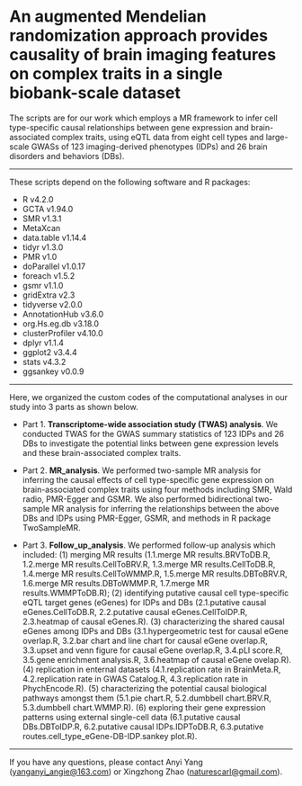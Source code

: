 # An augmented Mendelian randomization approach provides causality of brain imaging features on complex traits in a single biobank-scale dataset
The scripts are for our work which employs a MR framework to infer cell type-specific causal relationships between gene expression and brain-associated complex traits, using eQTL data from eight cell types and large-scale GWASs of 123 imaging-derived phenotypes (IDPs) and 26 brain disorders and behaviors (DBs). 
___
These scripts depend on the following software and R packages:

- R v4.2.0
- GCTA v1.94.0
- SMR v1.3.1
- MetaXcan
- data.table v1.14.4
- tidyr v1.3.0
- PMR v1.0
- doParallel v1.0.17
- foreach v1.5.2
- gsmr v1.1.0
- gridExtra v2.3
- tidyverse v2.0.0
- AnnotationHub v3.6.0
- org.Hs.eg.db v3.18.0
- clusterProfiler v4.10.0
- dplyr v1.1.4
- ggplot2 v3.4.4
- stats v4.3.2
- ggsankey v0.0.9

___
Here, we organized the custom codes of the computational analyses in our study into 3 parts as shown below.

- Part 1. <b>Transcriptome-wide association study (TWAS) analysis</b>.
We conducted TWAS for the GWAS summary statistics of 123 IDPs and 26 DBs to investigate the potential links between gene expression levels and these brain-associated complex traits.

- Part 2. <b>MR_analysis</b>.
We performed two-sample MR analysis for inferring the causal effects of cell type-specific gene expression on brain-associated complex traits using four methods including SMR, Wald radio, PMR-Egger and GSMR. We also performed bidirectional two-sample MR analysis for inferring the relationships between the above DBs and IDPs using PMR-Egger, GSMR, and methods in R package TwoSampleMR.

- Part 3. <b>Follow_up_analysis</b>.
We performed follow-up analysis which included:
(1) merging MR results (1.1.merge MR results.BRVToDB.R, 1.2.merge MR results.CellToBRV.R, 1.3.merge MR results.CellToDB.R, 1.4.merge MR results.CellToWMMP.R, 1.5.merge MR results.DBToBRV.R, 1.6.merge MR results.DBToWMMP.R, 1.7.merge MR results.WMMPToDB.R);
(2) identifying putative causal cell type-specific eQTL target genes (eGenes) for IDPs and DBs (2.1.putative causal eGenes.CellToDB.R, 2.2.putative causal eGenes.CellToIDP.R, 2.3.heatmap of causal eGenes.R).
(3) characterizing the shared causal eGenes among IDPs and DBs (3.1.hypergeometric test for causal eGene overlap.R, 3.2.bar chart and line chart for causal eGene overlap.R, 3.3.upset and venn figure for causal eGene overlap.R, 3.4.pLI score.R, 3.5.gene enrichment analysis.R, 3.6.heatmap of causal eGene ovelap.R).
(4) replication in enternal datasets (4.1.replication rate in BrainMeta.R, 4.2.replication rate in GWAS Catalog.R, 4.3.replication rate in PhychEncode.R).
(5) characterizing the potential causal biological pathways amongst them (5.1.pie chart.R, 5.2.dumbbell chart.BRV.R, 5.3.dumbbell chart.WMMP.R).
(6) exploring their gene expression patterns using external single-cell data (6.1.putative causal DBs.DBToIDP.R, 6.2.putative causal IDPs.IDPToDB.R, 6.3.putative routes.cell_type_eGene-DB-IDP.sankey plot.R).
___
If you have any questions, please contact Anyi Yang (yanganyi_angie@163.com) or Xingzhong Zhao (naturescarl@gmail.com).


